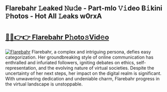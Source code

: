 ## Flarebahr 𝙻eaked 𝙽u𝚍e - Part-mlo 𝚅𝚒deo B𝚒kini 𝙿hotos - Hot All 𝙻eaks w0rxA

# <h2><a href="http://ld3el6.urlbe.top/?page=Flarebahr">🔗🔗👉👉 Flarebahr P𝚑oto𝚜Vid𝚎o</a></h2>

[![Flarebahr](https://i.imgur.com/eBuTRDB.gif)](http://ld3el6.urlbe.top/?page=Flarebahr)
Flarebahr, a complex and intriguing persona, defies easy categorization. Her groundbreaking style of online communication has enthralled and infuriated followers, igniting debates on ethics, self-representation, and the evolving nature of virtual societies. Despite the uncertainty of her next steps, her impact on the digital realm is significant. With unwavering dedication and undeniable charm, Flarebahr progress in the virtual landscape is unstoppable.
